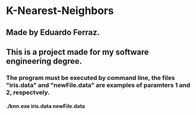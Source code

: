 # K-Nearest-Neighbors

## Made by Eduardo Ferraz.

## This is a project made for my software engineering degree.

### The program must be executed by command line, the files "iris.data" and "newFile.data" are examples of paramters 1 and 2, respectvely.
#### ./knn.exe iris.data newFile.data
